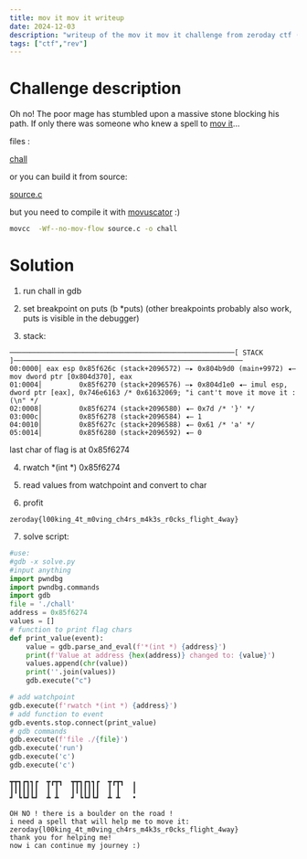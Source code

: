 ```yaml
---
title: mov it mov it writeup
date: 2024-12-03
description: "writeup of the mov it mov it challenge from zeroday ctf (which I created)"
tags: ["ctf","rev"]
---
```


# Challenge description

Oh no! The poor mage has stumbled upon a massive stone blocking his path. If only there was someone who knew a spell to [mov it](https://www.youtube.com/watch?v=jLPYnw17GTY)...

files :

[chall](/files/mov_it_mov_it/chall)

or you can build it from source:

[source.c](/files/mov_it_mov_it/source.c)

but you need to compile it with [movuscator](https://github.com/xoreaxeaxeax/movfuscator) :)

```bash
movcc  -Wf--no-mov-flow source.c -o chall
```

# Solution


1. run chall in gdb

2. set breakpoint on puts (b *puts) (other breakpoints probably also work, puts is visible in the debugger)

3. stack:

```
───────────────────────────────────────────────────────[ STACK ]────────────────────────────────────────────────────────
00:0000│ eax esp 0x85f626c (stack+2096572) —▸ 0x804b9d0 (main+9972) ◂— mov dword ptr [0x804d370], eax
01:0004│         0x85f6270 (stack+2096576) —▸ 0x804d1e0 ◂— imul esp, dword ptr [eax], 0x746e6163 /* 0x61632069; "i cant't move it move it :(\n" */
02:0008│         0x85f6274 (stack+2096580) ◂— 0x7d /* '}' */
03:000c│         0x85f6278 (stack+2096584) ◂— 1
04:0010│         0x85f627c (stack+2096588) ◂— 0x61 /* 'a' */
05:0014│         0x85f6280 (stack+2096592) ◂— 0
```

last char of flag is at 0x85f6274

4.  rwatch *(int *) 0x85f6274

5. read values from watchpoint and convert to char

6. profit

```
zeroday{l00king_4t_m0ving_ch4rs_m4k3s_r0cks_flight_4way}
```

7. solve script:

```python
#use:
#gdb -x solve.py
#input anything
import pwndbg
import pwndbg.commands
import gdb
file = './chall'
address = 0x85f6274
values = []
# function to print flag chars
def print_value(event):
    value = gdb.parse_and_eval(f'*(int *) {address}')
    print(f'Value at address {hex(address)} changed to: {value}')
    values.append(chr(value))
    print(''.join(values))
    gdb.execute("c")

# add watchpoint
gdb.execute(f'rwatch *(int *) {address}')
# add function to event
gdb.events.stop.connect(print_value)
# gdb commands
gdb.execute(f'file ./{file}')
gdb.execute('run')
gdb.execute('c')
gdb.execute('c')
```

```
┳┳┓┏┓┓┏  ┳┏┳┓  ┳┳┓┏┓┓┏  ┳┏┳┓  ╻
┃┃┃┃┃┃┃  ┃ ┃   ┃┃┃┃┃┃┃  ┃ ┃   ┃
┛ ┗┗┛┗┛  ┻ ┻   ┛ ┗┗┛┗┛  ┻ ┻   •

OH NO ! there is a boulder on the road !
i need a spell that will help me to move it:
zeroday{l00king_4t_m0ving_ch4rs_m4k3s_r0cks_flight_4way}
thank you for helping me!
now i can continue my journey :)
```
